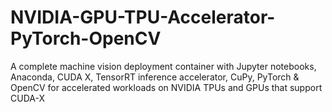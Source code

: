 # NVIDIA-GPU-TPU-Accelerator-PyTorch-OpenCV
A complete machine vision deployment container with Jupyter notebooks, Anaconda, CUDA X, TensorRT inference accelerator, CuPy, PyTorch &amp; OpenCV for accelerated workloads on NVIDIA TPUs and GPUs that support CUDA-X 
